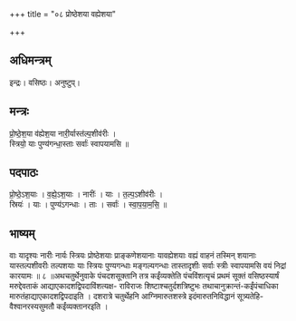 +++
title = "०८ प्रोष्ठेशया वह्येशया"

+++
## अधिमन्त्रम्
इन्द्रः। वसिष्ठः। अनुष्टुप्।

## मन्त्रः
प्रो॒ष्ठे॒श॒या व॑ह्येश॒या नारी॒र्यास्त॑ल्प॒शीव॑रीः ।  
स्त्रियो॒ याः पुण्य॑गन्धा॒स्ताः सर्वाः॑ स्वापयामसि ॥

## पदपाठः
प्रो॒ष्ठे॒ऽश॒याः । व॒ह्ये॒ऽश॒याः । नारीः॑ । याः । त॒ल्प॒ऽशीव॑रीः ।  
स्रियः॑ । याः । पुण्य॑ऽगन्धाः । ताः । सर्वाः॑ । स्वा॒प॒या॒म॒सि॒ ॥

## भाष्यम्
वाः यादृश्यः नारीः नार्यः स्त्रियः प्रोष्ठेशयाः प्राङ्कणेशयानाः यावह्येशयाः वह्यं वाहनं तस्मिन् शयानाः यास्तल्पशीवरीः तल्पशयाः याः स्त्रियः पुण्यगन्धाः मङ्गल्यगन्धाः तास्तादृशीः सर्वाः स्त्रीः स्वापयामसि वयं निद्रां कारयामः ॥ ८ ॥अथचतुर्थेनुवाके पंचदशसूक्तानि तत्र कईंव्यक्तेति पंचविंशत्यृचं प्रथमं सूक्तं वसिष्ठस्यार्षं मरुद्देवताकं आद्याएकादशद्विपदाविंशत्यक्ष- राविराजः शिष्टाश्चतुर्दशत्रिष्टुभः तथाचानुक्रान्तं-कईंपंचाधिका मारुतंहाद्याएकादशद्विपदाइति । दशरात्रे चतुर्थेहनि आग्निमारुतशस्त्रे इदंमारुतनिविद्धानं सूत्र्यतेहि-वैश्वानरस्यसुमतौ कईंव्यक्तानरइति ।